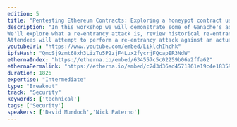 ```yaml
---
edition: 5
title: "Pentesting Ethereum Contracts: Exploring a honeypot contract using Ganache"
description: "In this workshop we will demonstrate some of Ganache's advanced features to instantly fork Ethereum Mainnet, granting developers a safe, secure, and risk-free environment.  
We'll explore what a re-entrancy attack is, review historical re-entrancy attacks (like the DAO hack), as well as the narrowly  avoided re-entrancy attack vector that would have been introduced by the original Constantinople hardfork proposal.
Attendees will attempt to perform a re-entrancy attack against an actual Mainnet-deployed contract that has been cleverly crafted to trick aspiring exploiters into becoming victims. We will utilize Ganache's forking feature to safely discover how it works, and how to write better — and more secure — contracts.At the end of the workshop we'll play a game of Capture the Flag, where you'll have a chance to exploit a real contract, earning actual Mainnet Ether if you are the the first to execute the exploit! But you'll have to be careful as things aren't always as they seem! Ganache is a fast, lightweight development blockchain, and is part of the Truffle tool suite. Ganache forking is a feature that enables developers to read from Mainnet, while transacting against a local development chain, enabling fast, sync-free development and penetration testing."
youtubeUrl: "https://www.youtube.com/embed/LiklchIhchk"
ipfsHash: "QmcSj9zmt68xh3LizTu5P2zjF4Lux2fycrjFQcapER3NdW"
ethernaIndex: "https://etherna.io/embed/634557c5c02259b06a2ffa62"
ethernaPermalink: "https://etherna.io/embed/c2d3d36ad4571861e19c4e18359ce1425efbd80a841019cdd4b1c8cc9e7dfac5"
duration: 1826
expertise: "Intermediate"
type: "Breakout"
track: "Security"
keywords: ['technical']
tags: ['Security']
speakers: ['David Murdoch','Nick Paterno']
---
```

